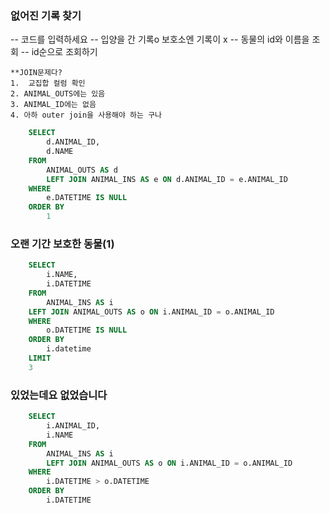 ### 없어진 기록 찾기

-- 코드를 입력하세요
-- 입양을 간 기록o 보호소엔 기록이 x
-- 동물의 id와 이름을 조회
-- id순으로 조회하기

    **JOIN문제다?
    1.  교집합 컬럼 확인
    2. ANIMAL_OUTS에는 있음
    3. ANIMAL_ID에는 없음
    4. 아하 outer join을 사용해야 하는 구나
    
```sql
    SELECT 
        d.ANIMAL_ID, 
        d.NAME 
    FROM 
        ANIMAL_OUTS AS d 
        LEFT JOIN ANIMAL_INS AS e ON d.ANIMAL_ID = e.ANIMAL_ID 
    WHERE 
        e.DATETIME IS NULL 
    ORDER BY 
        1
```


### 오랜 기간 보호한 동물(1)
```sql
    SELECT 
        i.NAME, 
        i.DATETIME 
    FROM 
        ANIMAL_INS AS i 
    LEFT JOIN ANIMAL_OUTS AS o ON i.ANIMAL_ID = o.ANIMAL_ID 
    WHERE 
        o.DATETIME IS NULL 
    ORDER BY 
        i.datetime 
    LIMIT 
    3
```

### 있었는데요 없었습니다
```sql
    SELECT
        i.ANIMAL_ID,
        i.NAME
    FROM 
        ANIMAL_INS AS i 
        LEFT JOIN ANIMAL_OUTS AS o ON i.ANIMAL_ID = o.ANIMAL_ID
    WHERE 
        i.DATETIME > o.DATETIME
    ORDER BY 
        i.DATETIME
```
